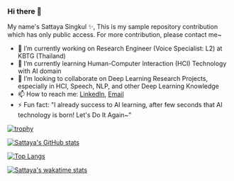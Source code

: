 ### Hi there 👋

My name's Sattaya Singkul ✨,
This is my sample repository contribution which has only public access. For more contribution, please contact me~

- 🔭 I’m currently working on Research Engineer (Voice Specialist: L2) at KBTG (Thailand)
- 🌱 I’m currently learning Human-Computer Interaction (HCI) Technology with AI domain
- 👯 I’m looking to collaborate on Deep Learning Research Projects, especially in HCI, Speech, NLP, and other Deep Learning Knowledge
- 📫 How to reach me: [LinkedIn](https://www.linkedin.com/in/sattaya-singkul/), [Email](joeysattaya@hotmail.com)
- ⚡ Fun fact: "I already success to AI learning, after few seconds that AI technology is born! Let's Do It Again~"

[![trophy](https://github-profile-trophy.vercel.app/?username=JoesSattes&theme=onedark&rank=-C,-B)](https://github.com/JoesSattes)

[![Sattaya's GitHub stats](https://github-readme-stats.vercel.app/api?username=JoesSattes&count_private=true&show_icons=true&theme=radical)](https://github.com/JoesSattes)

[![Top Langs](https://github-readme-stats.vercel.app/api/top-langs/?username=JoesSattes&layout=donut-vertical&count_private=true&show_icons=true&theme=radical)](https://github.com/JoesSattes)

[![Sattaya's wakatime stats](https://github-readme-stats.vercel.app/api/wakatime?username=JoesSattes)](https://github.com/JoesSattes)




<!--
**JoesSattes/JoesSattes** is a ✨ _special_ ✨ repository because its `README.md` (this file) appears on your GitHub profile.

Here are some ideas to get you started:

- 🔭 I’m currently working on ...
- 🌱 I’m currently learning ...
- 👯 I’m looking to collaborate on ...
- 🤔 I’m looking for help with ...
- 💬 Ask me about ...
- 📫 How to reach me: ...
- 😄 Pronouns: ...
- ⚡ Fun fact: ...
-->
